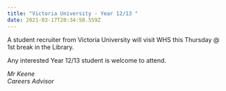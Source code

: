 ```yaml
---
title: "Victoria University - Year 12/13 "
date: 2021-03-17T20:34:58.559Z
---
```

A student recruiter from Victoria University will visit WHS this Thursday @ 1st break in the Library.  

Any interested Year 12/13 student is welcome to attend.

*Mr Keene  
Careers Advisor*